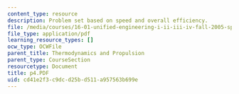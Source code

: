 ```yaml
---
content_type: resource
description: Problem set based on speed and overall efficiency.
file: /media/courses/16-01-unified-engineering-i-ii-iii-iv-fall-2005-spring-2006/cd41e2f3c9dcd25bd511a957563b699e_p4.PDF
file_type: application/pdf
learning_resource_types: []
ocw_type: OCWFile
parent_title: Thermodynamics and Propulsion
parent_type: CourseSection
resourcetype: Document
title: p4.PDF
uid: cd41e2f3-c9dc-d25b-d511-a957563b699e
---
```

